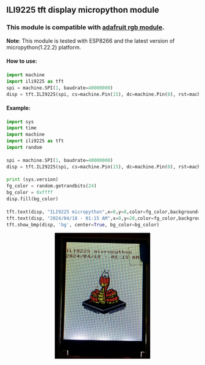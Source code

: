 ## ILI9225 tft display micropython module
### This module is compatible with <a href="https://github.com/adafruit/micropython-adafruit-rgb-display">adafruit rgb module</a>.
**Note**: This module is tested with ESP8266 and the latest version of micropython(1.22.2) platform.
#### How to use:
```python
import machine
import ili9225 as tft
spi = machine.SPI(1, baudrate=40000000)
disp = tft.ILI9225(spi, cs=machine.Pin(15), dc=machine.Pin(0), rst=machine.Pin(16))
```
#### Example:
```python
import sys
import time
import machine
import ili9225 as tft
import random

spi = machine.SPI(1, baudrate=40000000)
disp = tft.ILI9225(spi, cs=machine.Pin(15), dc=machine.Pin(0), rst=machine.Pin(16))

print (sys.version)
fg_color = random.getrandbits(24)
bg_color = 0xffff
disp.fill(bg_color)

tft.text(disp, "ILI9225 micropython",x=0,y=8,color=fg_color,background=0xffff)
tft.text(disp, "2024/04/18 - 01:15 AM",x=0,y=20,color=fg_color,background=0xffff)
tft.show_bmp(disp, 'bg', center=True, bg_color=bg_color)

```

<center><img src="https://github.com/SajedHashemi/ili9225/blob/main/image.jpg" width="250" /></center>
